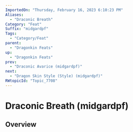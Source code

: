 ```yaml
---
ImportedOn: "Thursday, February 16, 2023 6:10:23 PM"
Aliases:
  - "Draconic Breath"
Category: "Feat"
Suffix: "midgardpf"
Tags:
  - "Category/Feat"
parent:
  - "Dragonkin Feats"
up:
  - "Dragonkin Feats"
prev:
  - "Draconic Avarice (midgardpf)"
next:
  - "Dragon Skin Style (Style) (midgardpf)"
RWtopicId: "Topic_7708"
---
```

# Draconic Breath (midgardpf)
## Overview

